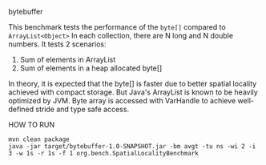 bytebuffer

This benchmark tests the performance of the `byte[]` compared to `ArrayList<Object>`
In each collection, there are N long and N double numbers. It tests 2 scenarios:

1) Sum of elements in ArrayList
2) Sum of elements in a heap allocated byte[]

In theory, it is expected that the byte[] is faster due to better spatial locality achieved with compact storage.
But Java's ArrayList is known to be heavily optimized by JVM. Byte array is accessed with VarHandle to achieve
well-defined stride and type safe access.

HOW TO RUN

```
mvn clean package
java -jar target/bytebuffer-1.0-SNAPSHOT.jar -bm avgt -tu ns -wi 2 -i 3 -w 1s -r 1s -f 1 org.bench.SpatialLocalityBenchmark
```